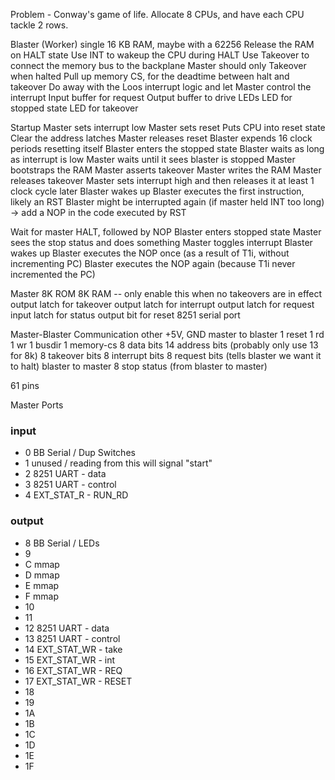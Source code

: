Problem - Conway's game of life. Allocate 8 CPUs, and have each CPU tackle 2 rows.

Blaster (Worker)
  single 16 KB RAM, maybe with a 62256
  Release the RAM on HALT state
  Use INT to wakeup the CPU during HALT
  Use Takeover to connect the memory bus to the backplane
    Master should only Takeover when halted
  Pull up memory CS, for the deadtime between halt and takeover
  Do away with the Loos interrupt logic and let Master control the interrupt
  Input buffer for request
  Output buffer to drive LEDs
  LED for stopped state
  LED for takeover

  Startup
    Master sets interrupt low
    Master sets reset
      Puts CPU into reset state
      Clear the address latches
    Master releases reset
      Blaster expends 16 clock periods resetting itself
      Blaster enters the stopped state
      Blaster waits as long as interrupt is low
    Master waits until it sees blaster is stopped
    Master bootstraps the RAM
      Master asserts takeover
      Master writes the RAM
      Master releases takeover
    Master sets interrupt high and then releases it at least 1 clock cycle later
      Blaster wakes up
      Blaster executes the first instruction, likely an RST
      Blaster might be interrupted again (if master held INT too long) -> add a NOP in the code executed by RST

  Wait for master
     HALT, followed by NOP
     Blaster enters stopped state
     Master sees the stop status and does something
     Master toggles interrupt
     Blaster wakes up
     Blaster executes the NOP once (as a result of T1i, without incrementing PC)
     Blaster executes the NOP again (because T1i never incremented the PC)

Master
  8K ROM
  8K RAM -- only enable this when no takeovers are in effect
  output latch for takeover
  output latch for interrupt
  output latch for request
  input latch for status
  output bit for reset
  8251 serial port

Master-Blaster Communication
  other
    +5V, GND
  master to blaster
    1 reset
    1 rd
    1 wr
    1 busdir
    1 memory-cs
    8 data bits
    14 address bits (probably only use 13 for 8k)
    8 takeover bits
    8 interrupt bits
    8 request bits (tells blaster we want it to halt)
  blaster to master
    8 stop status (from blaster to master)

  61 pins


Master Ports

### input

* 0 BB Serial / Dup Switches
* 1 unused / reading from this will signal "start"
* 2 8251 UART - data
* 3 8251 UART - control
* 4 EXT_STAT_R - RUN_RD

### output

* 8 BB Serial / LEDs
* 9
* C mmap
* D mmap
* E mmap 
* F mmap
* 10
* 11
* 12 8251 UART - data
* 13 8251 UART - control
* 14 EXT_STAT_WR - take
* 15 EXT_STAT_WR - int
* 16 EXT_STAT_WR - REQ
* 17 EXT_STAT_WR - RESET
* 18
* 19
* 1A
* 1B
* 1C
* 1D
* 1E
* 1F

